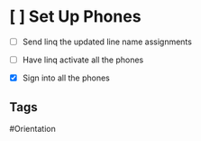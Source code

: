 # [ ] Set Up Phones

- [ ] Send linq the updated line name assignments
- [ ] Have linq activate all the phones
- [x] Sign into all the phones 



## Tags

#Orientation
